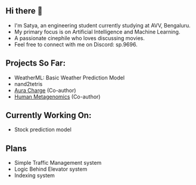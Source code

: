 ## Hi there 👋
- I'm Satya, an engineering student currently studying at AVV, Bengaluru.
- My primary focus is on Artificial Intelligence and Machine Learning.
- A passionate cinephile who loves discussing movies.
- Feel free to connect with me on Discord: sp.9696.

## Projects So Far:
- WeatherML: Basic Weather Prediction Model
- nand2tetris
- [Aura Charge](https://github.com/Ekansh-K/Aura_Charger_IEE/tree/Satya's-branch) (Co-author)
- [Human Metagenomics](https://github.com/Ekansh-K/Human_Metagenomics_IBD_Project/tree/Satya's-Branch/dataset) (Co-author)
## Currently Working On:
- Stock prediction model
## Plans 
- Simple Traffic Management system
- Logic Behind Elevator system
- Indexing system
